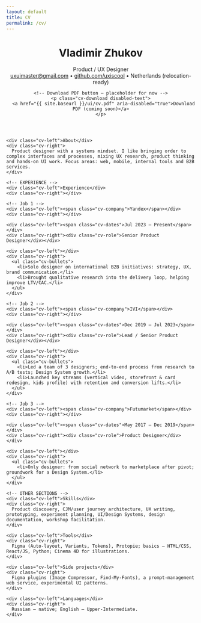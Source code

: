 ```yaml
---
layout: default
title: CV
permalink: /cv/
---
```


<div class="container">
  <!-- Heading and contacts -->
  <header class="cv-head">
    <h1 class="cv-name">Vladimir Zhukov</h1>
    <div class="cv-title">Product / UX Designer</div>
    <div class="cv-contacts">
      <a href="mailto:uxuimaster@gmail.com" class="cv-contact">uxuimaster@gmail.com</a>
      <span class="cv-sep">•</span>
      <a href="https://github.com/uxiscool" class="cv-contact" target="_blank" rel="noopener">github.com/uxiscool</a>
      <span class="cv-sep">•</span>
      <span class="cv-contact">Netherlands (relocation-ready)</span>
    </div>

    <!-- Download PDF button — placeholder for now -->
    <p class="cv-download disabled-text">
      <a href="{{ site.baseurl }}/ui/cv.pdf" aria-disabled="true">Download PDF (coming soon)</a>
    </p>
  </header>

  <!-- CV grid: labels on the left, content on the right -->
  <section class="cv-grid">

    <div class="cv-left">About</div>
    <div class="cv-right">
      Product designer with a systems mindset. I like bringing order to complex interfaces and processes, mixing UX research, product thinking and hands-on UI work. Focus areas: web, mobile, internal tools and B2B services.
    </div>

    <!-- EXPERIENCE -->
    <div class="cv-left">Experience</div>
    <div class="cv-right"></div>

    <!-- Job 1 -->
    <div class="cv-left"><span class="cv-company">Yandex</span></div>
    <div class="cv-right"></div>

    <div class="cv-left"><span class="cv-dates">Jul 2023 — Present</span></div>
    <div class="cv-right"><div class="cv-role">Senior Product Designer</div></div>

    <div class="cv-left"></div>
    <div class="cv-right">
      <ul class="cv-bullets">
        <li>Solo designer on international B2B initiatives: strategy, UX, brand communication.</li>
        <li>Brought qualitative research into the delivery loop, helping improve LTV/CAC.</li>
      </ul>
    </div>

    <!-- Job 2 -->
    <div class="cv-left"><span class="cv-company">IVI</span></div>
    <div class="cv-right"></div>

    <div class="cv-left"><span class="cv-dates">Dec 2019 — Jul 2023</span></div>
    <div class="cv-right"><div class="cv-role">Lead / Senior Product Designer</div></div>

    <div class="cv-left"></div>
    <div class="cv-right">
      <ul class="cv-bullets">
        <li>Led a team of 3 designers; end-to-end process from research to A/B tests; Design System growth.</li>
        <li>Launched key streams (vertical video, storefront & card redesign, kids profile) with retention and conversion lifts.</li>
      </ul>
    </div>

    <!-- Job 3 -->
    <div class="cv-left"><span class="cv-company">Futumarket</span></div>
    <div class="cv-right"></div>

    <div class="cv-left"><span class="cv-dates">May 2017 — Dec 2019</span></div>
    <div class="cv-right"><div class="cv-role">Product Designer</div></div>

    <div class="cv-left"></div>
    <div class="cv-right">
      <ul class="cv-bullets">
        <li>Only designer: from social network to marketplace after pivot; groundwork for a Design System.</li>
      </ul>
    </div>

    <!-- OTHER SECTIONS -->
    <div class="cv-left">Skills</div>
    <div class="cv-right">
      Product discovery, CJM/user journey architecture, UX writing, prototyping, experiment planning, UI/Design Systems, design documentation, workshop facilitation.
    </div>

    <div class="cv-left">Tools</div>
    <div class="cv-right">
      Figma (Auto-layout, Variants, Tokens), Protopie; basics — HTML/CSS, React/JS, Python; Cinema 4D for illustrations.
    </div>

    <div class="cv-left">Side projects</div>
    <div class="cv-right">
      Figma plugins (Image Compressor, Find-My-Fonts), a prompt-management web service, experimental UI patterns.
    </div>

    <div class="cv-left">Languages</div>
    <div class="cv-right">
      Russian — native; English — Upper-Intermediate.
    </div>

  </section>

  <div class="intro-divider"></div>
</div>
